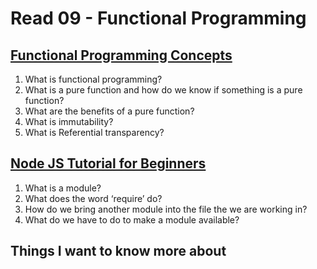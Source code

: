 # Read 09 - Functional Programming

## [Functional Programming Concepts](https://medium.com/the-renaissance-developer/concepts-of-functional-programming-in-javascript-6bc84220d2aa)

1. What is functional programming?
2. What is a pure function and how do we know if something is a pure function?
3. What are the benefits of a pure function?
4. What is immutability?
5. What is Referential transparency?

## [Node JS Tutorial for Beginners](https://www.youtube.com/watch?v=xHLd36QoS4k)

1. What is a module?
2. What does the word ‘require’ do?
3. How do we bring another module into the file the we are working in?
4. What do we have to do to make a module available?

## Things I want to know more about
